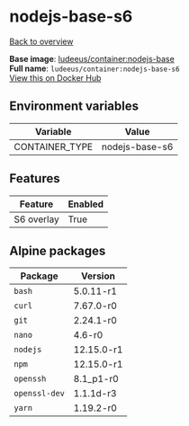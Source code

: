 # nodejs-base-s6

[Back to overview](../index.md)

**Base image**: [ludeeus/container:nodejs-base](./nodejs-base)  
**Full name**: `ludeeus/container:nodejs-base-s6`  
[View this on Docker Hub](https://hub.docker.com/r/ludeeus/container/tags?page=1&name=nodejs-base-s6)

## Environment variables

Variable | Value 
-- | --
CONTAINER_TYPE | nodejs-base-s6

## Features

Feature | Enabled 
-- | --
S6 overlay | True

## Alpine packages

Package | Version 
-- | --
`bash` | 5.0.11-r1
`curl` | 7.67.0-r0
`git` | 2.24.1-r0
`nano` | 4.6-r0
`nodejs` | 12.15.0-r1
`npm` | 12.15.0-r1
`openssh` | 8.1_p1-r0
`openssl-dev` | 1.1.1d-r3
`yarn` | 1.19.2-r0
